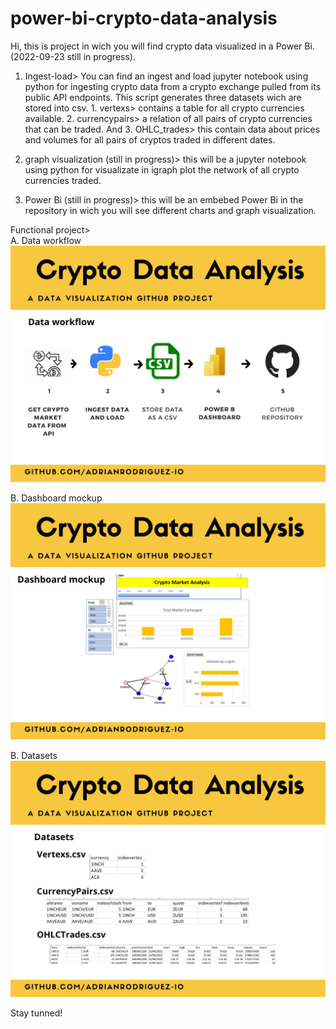 # power-bi-crypto-data-analysis

Hi, this is project in wich you will find crypto data visualized in a Power Bi. (2022-09-23 still in progress).

1. Ingest-load> You can find an ingest and load jupyter notebook using python for ingesting crypto data from a crypto exchange pulled from its public API endpoints. This script generates three datasets wich are stored into csv. 1. vertexs> contains a table for all crypto currencies available. 2. currencypairs> a relation of all pairs of crypto currencies that can be traded. And 3. OHLC_trades> this contain data about prices and volumes for all pairs of cryptos traded in different dates. 

2. graph visualization (still in progress)> this will be a jupyter notebook using python for visualizate in igraph plot the network of all crypto currencies traded. 

3. Power Bi (still in progress)> this will be an embebed Power Bi in the repository in wich you will see different charts and graph visualization. 

Functional project>
<br>
A. Data workflow
<br>
<img width='600'  src='https://github.com/adrianrodriguez-io/power-bi-crypto-data-analysis/blob/main/images/Data%20workflow.png'></img>

B. Dashboard mockup
<br>
<img width='600'  src='https://github.com/adrianrodriguez-io/power-bi-crypto-data-analysis/blob/main/images/Dashboard%20mockup.png'></img>

B. Datasets
<br>
<img width='600'  src='https://github.com/adrianrodriguez-io/power-bi-crypto-data-analysis/blob/main/images/Datasets.png'></img>

Stay tunned!
